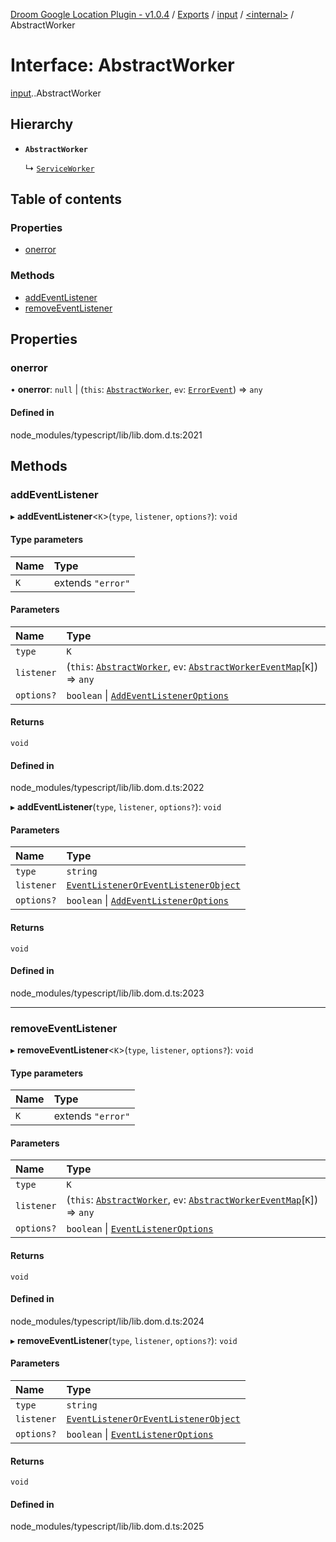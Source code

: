 [Droom Google Location Plugin - v1.0.4](../README.md) / [Exports](../modules.md) / [input](../modules/input.md) / [<internal\>](../modules/input._internal_.md) / AbstractWorker

# Interface: AbstractWorker

[input](../modules/input.md).[<internal>](../modules/input._internal_.md).AbstractWorker

## Hierarchy

- **`AbstractWorker`**

  ↳ [`ServiceWorker`](input._internal_.ServiceWorker.md)

## Table of contents

### Properties

- [onerror](input._internal_.AbstractWorker.md#onerror)

### Methods

- [addEventListener](input._internal_.AbstractWorker.md#addeventlistener)
- [removeEventListener](input._internal_.AbstractWorker.md#removeeventlistener)

## Properties

### onerror

• **onerror**: ``null`` \| (`this`: [`AbstractWorker`](input._internal_.AbstractWorker.md), `ev`: [`ErrorEvent`](../modules/input._internal_.md#errorevent)) => `any`

#### Defined in

node_modules/typescript/lib/lib.dom.d.ts:2021

## Methods

### addEventListener

▸ **addEventListener**<`K`\>(`type`, `listener`, `options?`): `void`

#### Type parameters

| Name | Type |
| :------ | :------ |
| `K` | extends ``"error"`` |

#### Parameters

| Name | Type |
| :------ | :------ |
| `type` | `K` |
| `listener` | (`this`: [`AbstractWorker`](input._internal_.AbstractWorker.md), `ev`: [`AbstractWorkerEventMap`](input._internal_.AbstractWorkerEventMap.md)[`K`]) => `any` |
| `options?` | `boolean` \| [`AddEventListenerOptions`](input._internal_.AddEventListenerOptions.md) |

#### Returns

`void`

#### Defined in

node_modules/typescript/lib/lib.dom.d.ts:2022

▸ **addEventListener**(`type`, `listener`, `options?`): `void`

#### Parameters

| Name | Type |
| :------ | :------ |
| `type` | `string` |
| `listener` | [`EventListenerOrEventListenerObject`](../modules/input._internal_.md#eventlisteneroreventlistenerobject) |
| `options?` | `boolean` \| [`AddEventListenerOptions`](input._internal_.AddEventListenerOptions.md) |

#### Returns

`void`

#### Defined in

node_modules/typescript/lib/lib.dom.d.ts:2023

___

### removeEventListener

▸ **removeEventListener**<`K`\>(`type`, `listener`, `options?`): `void`

#### Type parameters

| Name | Type |
| :------ | :------ |
| `K` | extends ``"error"`` |

#### Parameters

| Name | Type |
| :------ | :------ |
| `type` | `K` |
| `listener` | (`this`: [`AbstractWorker`](input._internal_.AbstractWorker.md), `ev`: [`AbstractWorkerEventMap`](input._internal_.AbstractWorkerEventMap.md)[`K`]) => `any` |
| `options?` | `boolean` \| [`EventListenerOptions`](input._internal_.EventListenerOptions.md) |

#### Returns

`void`

#### Defined in

node_modules/typescript/lib/lib.dom.d.ts:2024

▸ **removeEventListener**(`type`, `listener`, `options?`): `void`

#### Parameters

| Name | Type |
| :------ | :------ |
| `type` | `string` |
| `listener` | [`EventListenerOrEventListenerObject`](../modules/input._internal_.md#eventlisteneroreventlistenerobject) |
| `options?` | `boolean` \| [`EventListenerOptions`](input._internal_.EventListenerOptions.md) |

#### Returns

`void`

#### Defined in

node_modules/typescript/lib/lib.dom.d.ts:2025
